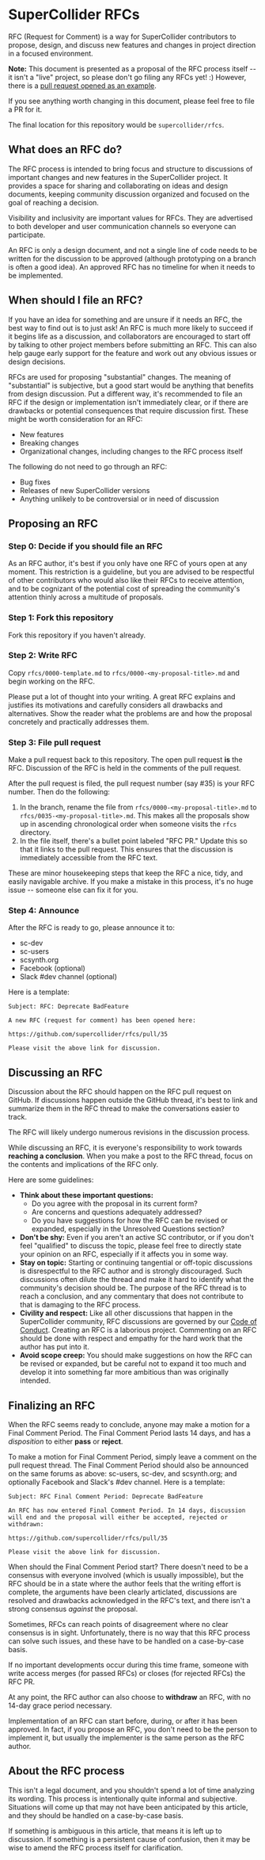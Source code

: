 # SuperCollider RFCs

RFC (Request for Comment) is a way for SuperCollider contributors to propose, design, and discuss new features and changes in project direction in a focused environment.

**Note:** This document is presented as a proposal of the RFC process itself -- it isn't a "live" project, so please don't go filing any RFCs yet! :) However, there is a [pull request opened as an example](https://github.com/snappizz/rfcs/pull/1).

If you see anything worth changing in this document, please feel free to file a PR for it.

The final location for this repository would be `supercollider/rfcs`.

## What does an RFC do?

The RFC process is intended to bring focus and structure to discussions of important changes and new features in the SuperCollider project. It provides a space for sharing and collaborating on ideas and design documents, keeping community discussion organized and focused on the goal of reaching a decision.

Visibility and inclusivity are important values for RFCs. They are advertised to both developer and user communication channels so everyone can participate.

An RFC is only a design document, and not a single line of code needs to be written for the discussion to be approved (although prototyping on a branch is often a good idea). An approved RFC has no timeline for when it needs to be implemented.

## When should I file an RFC?

If you have an idea for something and are unsure if it needs an RFC, the best way to find out is to just ask! An RFC is much more likely to succeed if it begins life as a discussion, and collaborators are encouraged to start off by talking to other project members before submitting an RFC. This can also help gauge early support for the feature and work out any obvious issues or design decisions.

RFCs are used for proposing "substantial" changes. The meaning of "substantial" is subjective, but a good start would be anything that benefits from design discussion. Put a different way, it's recommended to file an RFC if the design or implementation isn't immediately clear, or if there are drawbacks or potential consequences that require discussion first. These might be worth consideration for an RFC:

- New features
- Breaking changes
- Organizational changes, including changes to the RFC process itself

The following do not need to go through an RFC:

- Bug fixes
- Releases of new SuperCollider versions
- Anything unlikely to be controversial or in need of discussion

## Proposing an RFC

### Step 0: Decide if you should file an RFC

As an RFC author, it's best if you only have one RFC of yours open at any moment. This restriction is a guideline, but you are advised to be respectful of other contributors who would also like their RFCs to receive attention, and to be cognizant of the potential cost of spreading the community's attention thinly across a multitude of proposals.

### Step 1: Fork this repository

Fork this repository if you haven't already.

### Step 2: Write RFC

Copy `rfcs/0000-template.md` to `rfcs/0000-<my-proposal-title>.md` and begin working on the RFC.

Please put a lot of thought into your writing. A great RFC explains and justifies its motivations and carefully considers all drawbacks and alternatives. Show the reader what the problems are and how the proposal concretely and practically addresses them.

### Step 3: File pull request

Make a pull request back to this repository. The open pull request **is** the RFC. Discussion of the RFC is held in the comments of the pull request.

After the pull request is filed, the pull request number (say #35) is your RFC number. Then do the following:

1. In the branch, rename the file from `rfcs/0000-<my-proposal-title>.md` to `rfcs/0035-<my-proposal-title>.md`. This makes all the proposals show up in ascending chronological order when someone visits the `rfcs` directory.
2. In the file itself, there's a bullet point labeled "RFC PR." Update this so that it links to the pull request. This ensures that the discussion is immediately accessible from the RFC text.

These are minor housekeeping steps that keep the RFC a nice, tidy, and easily navigable archive. If you make a mistake in this process, it's no huge issue -- someone else can fix it for you.

### Step 4: Announce

After the RFC is ready to go, please announce it to:

- sc-dev
- sc-users
- scsynth.org
- Facebook (optional)
- Slack #dev channel (optional)

Here is a template:

```
Subject: RFC: Deprecate BadFeature

A new RFC (request for comment) has been opened here:

https://github.com/supercollider/rfcs/pull/35

Please visit the above link for discussion.
```

## Discussing an RFC

Discussion about the RFC should happen on the RFC pull request on GitHub. If discussions happen outside the GitHub thread, it's best to link and summarize them in the RFC thread to make the conversations easier to track.

The RFC will likely undergo numerous revisions in the discussion process.

While discussing an RFC, it is everyone's responsibility to work towards **reaching a conclusion**. When you make a post to the RFC thread, focus on the contents and implications of the RFC only.

Here are some guidelines:

- **Think about these important questions:**
  - Do you agree with the proposal in its current form?
  - Are concerns and questions adequately addressed?
  - Do you have suggestions for how the RFC can be revised or expanded, especially in the Unresolved Questions section?
- **Don't be shy:** Even if you aren't an active SC contributor, or if you don't feel "qualified" to discuss the topic, please feel free to directly state your opinion on an RFC, especially if it affects you in some way.
- **Stay on topic:** Starting or continuing tangential or off-topic discussions is disrespectful to the RFC author and is strongly discouraged. Such discussions often dilute the thread and make it hard to identify what the community's decision should be. The purpose of the RFC thread is to reach a conclusion, and any commentary that does not contribute to that is damaging to the RFC process.
- **Civility and respect:** Like all other discussions that happen in the SuperCollider community, RFC discussions are governed by our [Code of Conduct](https://github.com/supercollider/supercollider/blob/develop/CODE_OF_CONDUCT.md). Creating an RFC is a laborious project. Commenting on an RFC should be done with respect and empathy for the hard work that the author has put into it.
- **Avoid scope creep:** You should make suggestions on how the RFC can be revised or expanded, but be careful not to expand it too much and develop it into something far more ambitious than was originally intended.

## Finalizing an RFC

When the RFC seems ready to conclude, anyone may make a motion for a Final Comment Period. The Final Comment Period lasts 14 days, and has a *disposition* to either **pass** or **reject**.

To make a motion for Final Comment Period, simply leave a comment on the pull request thread. The Final Comment Period should also be announced on the same forums as above: sc-users, sc-dev, and scsynth.org; and optionally Facebook and Slack's #dev channel. Here is a template:

```
Subject: RFC Final Comment Period: Deprecate BadFeature

An RFC has now entered Final Comment Period. In 14 days, discussion will end and the proposal will either be accepted, rejected or withdrawn:

https://github.com/supercollider/rfcs/pull/35

Please visit the above link for discussion.
```

When should the Final Comment Period start? There doesn't need to be a consensus with everyone involved (which is usually impossible), but the RFC should be in a state where the author feels that the writing effort is complete, the arguments have been clearly articlated, discussions are resolved and drawbacks acknowledged in the RFC's text, and there isn't a strong consensus *against* the proposal.

Sometimes, RFCs can reach points of disagreement where no clear consensus is in sight. Unfortunately, there is no way that this RFC process can solve such issues, and these have to be handled on a case-by-case basis.

If no important developments occur during this time frame, someone with write access merges (for passed RFCs) or closes (for rejected RFCs) the RFC PR.

At any point, the RFC author can also choose to **withdraw** an RFC, with no 14-day grace period necessary.

Implementation of an RFC can start before, during, or after it has been approved. In fact, if you propose an RFC, you don't need to be the person to implement it, but usually the implementer is the same person as the RFC author.

## About the RFC process

This isn't a legal document, and you shouldn't spend a lot of time analyzing its wording. This process is intentionally quite informal and subjective. Situations will come up that may not have been anticipated by this article, and they should be handled on a case-by-case basis.

If something is ambiguous in this article, that means it is left up to discussion. If something is a persistent cause of confusion, then it may be wise to amend the RFC process itself for clarification.
